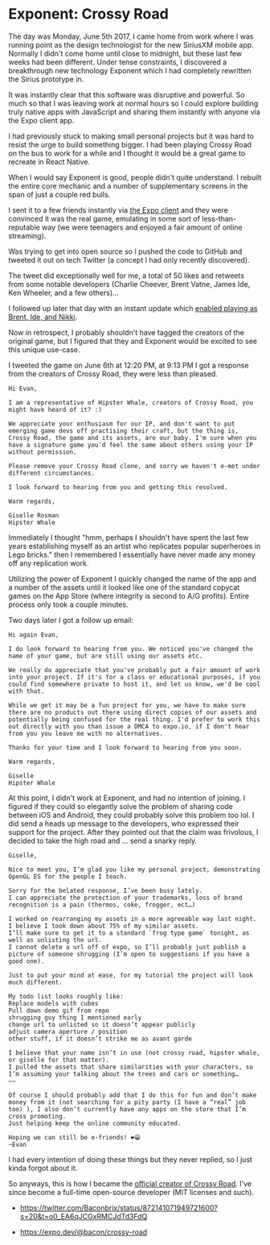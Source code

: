 # Exponent: Crossy Road

The day was Monday, June 5th 2017, I came home from work where I was running point as the design technologist for the new SiriusXM mobile app. Normally I didn't come home until close to midnight, but these last few weeks had been different. Under tense constraints, I discovered a breakthrough new technology Exponent which I had completely rewritten the Sirius prototype in.

It was instantly clear that this software was disruptive and powerful. So much so that I was leaving work at normal hours so I could explore building truly native apps with JavaScript and sharing them instantly with anyone via the Expo client app.

I had previously stuck to making small personal projects but it was hard to resist the urge to build something bigger. I had been playing Crossy Road on the bus to work for a while and I thought it would be a great game to recreate in React Native.

When I would say Exponent is good, people didn't quite understand. I rebuilt the entire core mechanic and a number of supplementary screens in the span of just a couple red bulls.

I sent it to a few friends instantly via [the Expo client](https://expo.dev/@bacon/crossy-road) and they were convinced it was the real game, emulating in some sort of less-than-reputable way (we were teenagers and enjoyed a fair amount of online streaming).

Was trying to get into open source so I pushed the code to GitHub and tweeted it out on tech Twitter (a concept I had only recently discovered).

The tweet did exceptionally well for me, a total of 50 likes and retweets from some notable developers (Charlie Cheever, Brent Vatne, James Ide, Ken Wheeler, and a few others)...

I followed up later that day with an instant update which [enabled playing as Brent, Ide, and Nikki](https://twitter.com/Baconbrix/status/872145992497475584?s=20&t=o0_EA6qJCGxRMCJdTd3FdQ).

Now in retrospect, I probably shouldn't have tagged the creators of the original game, but I figured that they and Exponent would be excited to see this unique use-case.

I tweeted the game on June 6th at 12:20 PM, at 9:13 PM I got a response from the creators of Crossy Road, they were less than pleased.

```
Hi Evan,

I am a representative of Hipster Whale, creators of Crossy Road, you might have heard of it? :)

We appreciate your enthusiasm for our IP, and don't want to put emerging game devs off practising their craft, but the thing is, Crossy Road, the game and its assets, are our baby. I'm sure when you have a signature game you'd feel the same about others using your IP without permission.

Please remove your Crossy Road clone, and sorry we haven't e-met under different circumstances.

I look forward to hearing from you and getting this resolved.

Warm regards,

Giselle Rosman
Hipster Whale
```

Immediately I thought "hmm, perhaps I shouldn't have spent the last few years establishing myself as an artist who replicates popular superheroes in Lego bricks." then I remembered I essentially have never made any money off any replication work.

Utilizing the power of Exponent I quickly changed the name of the app and a number of the assets until it looked like one of the standard copycat games on the App Store (where integrity is second to A/G profits). Entire process only took a couple minutes.

Two days later I got a follow up email:

```
Hi again Evan,

I do look forward to hearing from you. We noticed you've changed the name of your game, but are still using our assets etc.

We really do appreciate that you've probably put a fair amount of work into your project. If it's for a class or educational purposes, if you could find somewhere private to host it, and let us know, we'd be cool with that.

While we get it may be a fun project for you, we have to make sure there are no products out there using direct copies of our assets and potentially being confused for the real thing. I'd prefer to work this out directly with you than issue a DMCA to expo.io, if I don't hear from you you leave me with no alternatives.

Thanks for your time and I look forward to hearing from you soon.

Warm regards,

Giselle
Hipster Whale
```

At this point, I didn't work at Exponent, and had no intention of joining. I figured if they could so elegantly solve the problem of sharing code between iOS and Android, they could probably solve this problem too lol. I did send a heads up message to the developers, who expressed their support for the project. After they pointed out that the claim was frivolous, I decided to take the high road and ... send a snarky reply.

```
Giselle,

Nice to meet you, I’m glad you like my personal project, demonstrating OpenGL ES for the people I teach.

Sorry for the belated response, I’ve been busy lately.
I can appreciate the protection of your trademarks, loss of brand recognition is a pain (thermos, coke, frogger, ect…)

I worked on rearranging my assets in a more agreeable way last night. I believe I took down about 75% of my similar assets.
I’ll make sure to get it to a standard `frog type game` tonight, as well as unlisting the url.
I cannot delete a url off of expo, so I’ll probably just publish a picture of someone shrugging (I’m open to suggestions if you have a good one).

Just to put your mind at ease, for my tutorial the project will look much different.

My todo list looks roughly like:
Replace models with cubes
Pull down demo gif from repo
shrugging guy thing I mentioned early
change url to unlisted so it doesn’t appear publicly
adjust camera aperture / position
other stuff, if it doesn’t strike me as avant garde

I believe that your name isn’t in use (not crossy road, hipster whale, or giselle for that matter).
I pulled the assets that share similarities with your characters, so I’m assuming your talking about the trees and cars or something…
——

Of course I should probably add that I do this for fun and don’t make money from it (not searching for a pity party (I have a “real” job too) ), I also don’t currently have any apps on the store that I’m cross promoting.
Just helping keep the online community educated.

Hoping we can still be e-friends! ❤️😁
~Evan
```

I had every intention of doing these things but they never replied, so I just kinda forgot about it.

So anyways, this is how I became the [official creator of Crossy Road](https://twitter.com/_kingofnull/status/953917874149638144?s=20&t=o0_EA6qJCGxRMCJdTd3FdQ). I've since become a full-time open-source developer (MIT licenses and such).

- https://twitter.com/Baconbrix/status/872141071949721600?s=20&t=o0_EA6qJCGxRMCJdTd3FdQ

- https://expo.dev/@bacon/crossy-road
